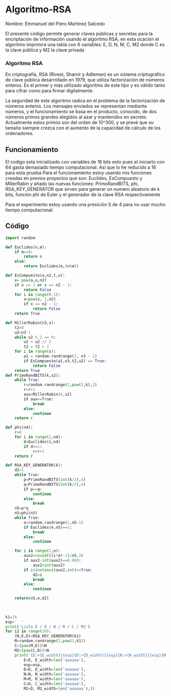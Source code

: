 # Algoritmo-RSA
Nombre: Emmanuel del Piero Martinez Salcedo

El presente código permite generar claves públicas y secretas para la encriptación de información usando el algoritmo RSA, en esta ocación el algoritmo imprimira una tabla con 6 variables: E, D, N, M, C, M2 donde C es la clave pública y M2 la clave privada

### Algoritmo RSA
En criptografía, RSA (Rivest, Shamir y Adleman) es un sistema criptográfico de clave pública desarrollado en 1979, que utiliza factorización de números enteros. Es el primer y más utilizado algoritmo de este tipo y es válido tanto para cifrar como para firmar digitalmente.

La seguridad de este algoritmo radica en el problema de la factorización de números enteros. Los mensajes enviados se representan mediante números, y el funcionamiento se basa en el producto, conocido, de dos números primos grandes elegidos al azar y mantenidos en secreto. Actualmente estos primos son del orden de 10^300, y se prevé que su tamaño siempre crezca con el aumento de la capacidad de cálculo de los ordenadores.

## Funcionamiento
El codigo esta inicializado con variables de 16 bits esto pues al iniciarlo con 64 gasta demasiado tiempo computacional. Así que lo he reducido a 16 para esta prueba
Para el funcionamiento estoy usando mis funciones creadas en previos proyectos que son: Euclides, EsCompuesto y MillerRabin y añado las nuevas funciones: PrimoRandBITS, phi, RSA_KEY_GENERATOR que sirven para generar un numero aleatorio de k bits, función phi de Euler y el generador de la clave RSA respectivamente

Para el experimento estoy usando una presición S de 4 para no usar mucho tiempo computacional.

## Código
```python
import random

def Euclides(n,m):
    if m==0:
        return n
    else:
        return Euclides(m,(n%m)) 

def EsCompuesto(a,n2,t,u):
    x= pow(a,u,n2)
    if x == 1 or x == n2 - 1:
        return False
    for i in range(t-1):
        x=pow(x, 2,n2)
        if x == n2 - 1:
            return False
    return True

def MillerRabin(n3,s):
    t2=0
    u2=n3-1
    while u2 % 2 == 0:
        u2 = u2 // 2
        t2 = t2 + 1
    for i in range(s):
        a1 = random.randrange(2, n3 - 1)
        if EsCompuesto(a1,n3,t2,u2) == True:
            return False
    return True
def PrimoRandBITS(k,s2):
    while True:
        r=random.randrange(2,pow(2,k),2)
        r=r+1
        aux=MillerRabin(r,s2)
        if aux==True:
            break
        else:
            continue
    return r

def phi(n4):
    r=0
    for i in range(1,n4):
        d=Euclides(i,n4)
        if d==1:
            r=r+1
    return r

def RSA_KEY_GENERATOR(k):
    d2=1
    while True:
        p=PrimoRandBITS(int(k/2),4)
        q=PrimoRandBITS(int(k/2),4)
        if p==q:
            continue
        else:
            break
    n5=p*q
    n5=phi(n5)
    while True:
        e=random.randrange(2,n5-1)
        if Euclides(e,n5)==1:
            break
        else:
            continue

    for i in range(1,e):
        aux2=round(((i*e)-1)/n5,3)
        if aux2-int(aux2)==0.000:
            aux2=int(aux2)
        if isinstance(aux2,int)==True:
            d2=i
            break
        else:
            continue

    return(n5,e,d2)

    
        
k1=16
esp='  '
print('Lista E / D / N / M / C / M2')
for i2 in range(10):
    (N,E,D)=RSA_KEY_GENERATOR(k1)
    M=random.randrange(2,pow(2,k1))
    C=(pow(M,E))%N
    M2=(pow(C,D))%N
    print('{E:<{E_width}}{esp}{D:>{D_width}}{esp}{N:>{N_width}}{esp}{M:>{M_width}}{esp}{C:>{C_width}}{esp}{M2:>{M2_width}}'.format(
        E=E, E_width=len('aaaaaa'),
        esp=esp,
        D=D, D_width=len('aaaaaa'),
        N=N, N_width=len('aaaaaa'),
        M=M, M_width=len('aaaaaa'),
        C=D, C_width=len('aaaaaa'),
        M2=D, M2_width=len('aaaaaa'),))

```
